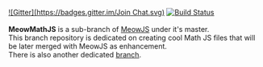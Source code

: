 [![Gitter](https://badges.gitter.im/Join Chat.svg)](https://gitter.im/Geek-Research-Lab/MeowJS?utm_source=badge&utm_medium=badge&utm_campaign=pr-badge&utm_content=badge)    [![Build Status](https://snap-ci.com/snap-ci/docs.snap-ci.com/branch/master/build_image)](https://snap-ci.com/Geek-Research-Lab/MeowJS/branch/master)
<br><br>
<b>MeowMathJS</b> is a sub-branch of <a href="https://github.com/Geek-Research-Lab/MeowJS">MeowJS</a> under it's master.<br>
This branch repository is dedicated on creating cool Math JS files that will be later merged with MeowJS as enhancement. <br>
There is also another dedicated <a href="https://github.com/Geek-Research-Lab/MeowJS/tree/MeowNinjaJS">branch</a>.
